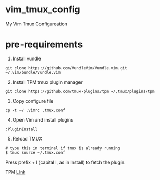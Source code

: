 # vim_tmux_config
My Vim Tmux Configureation

# pre-requirements
1. Install vundle
 ```
 git clone https://github.com/VundleVim/Vundle.vim.git ~/.vim/bundle/Vundle.vim 
 ```

2. Install TPM tmux plugin manager
 ```
 git clone https://github.com/tmux-plugins/tpm ~/.tmux/plugins/tpm
 ```

3. Copy configure file
 ```
 cp -t ~/ .vimrc .tmux.conf
 ```

4. Open Vim and install plugins
 ```
 :PluginInstall
 ```

5. Reload TMUX
 ```
 # type this in terminal if tmux is already running
 $ tmux source ~/.tmux.conf
 ```
 Press prefix + I (capital I, as in Install) to fetch the plugin.
 
 TPM [Link](https://github.com/tmux-plugins/tpm)
